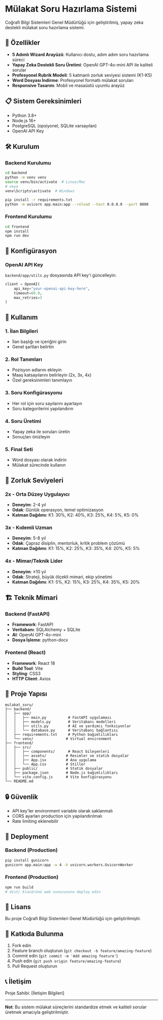 # Mülakat Soru Hazırlama Sistemi

Coğrafi Bilgi Sistemleri Genel Müdürlüğü için geliştirilmiş, yapay zeka destekli mülakat soru hazırlama sistemi.

## 🚀 Özellikler

- **5 Adımlı Wizard Arayüzü**: Kullanıcı dostu, adım adım soru hazırlama süreci
- **Yapay Zeka Destekli Soru Üretimi**: OpenAI GPT-4o-mini API ile kaliteli sorular
- **Profesyonel Rubrik Modeli**: 5 katmanlı zorluk seviyesi sistemi (K1-K5)
- **Word Dosyası İndirme**: Profesyonel formatlı mülakat soruları
- **Responsive Tasarım**: Mobil ve masaüstü uyumlu arayüz

## 📋 Sistem Gereksinimleri

- Python 3.8+
- Node.js 16+
- PostgreSQL (opsiyonel, SQLite varsayılan)
- OpenAI API Key

## 🛠️ Kurulum

### Backend Kurulumu

```bash
cd backend
python -m venv venv
source venv/bin/activate  # Linux/Mac
# veya
venv\Scripts\activate  # Windows

pip install -r requirements.txt
python -m uvicorn app.main:app --reload --host 0.0.0.0 --port 8000
```

### Frontend Kurulumu

```bash
cd frontend
npm install
npm run dev
```

## 🔧 Konfigürasyon

### OpenAI API Key

`backend/app/utils.py` dosyasında API key'i güncelleyin:

```python
client = OpenAI(
    api_key="your-openai-api-key-here",
    timeout=60.0,
    max_retries=3
)
```

## 📖 Kullanım

### 1. İlan Bilgileri
- İlan başlığı ve içeriğini girin
- Genel şartları belirtin

### 2. Rol Tanımları
- Pozisyon adlarını ekleyin
- Maaş katsayılarını belirleyin (2x, 3x, 4x)
- Özel gereksinimleri tanımlayın

### 3. Soru Konfigürasyonu
- Her rol için soru sayılarını ayarlayın
- Soru kategorilerini yapılandırın

### 4. Soru Üretimi
- Yapay zeka ile soruları üretin
- Sonuçları önizleyin

### 5. Final Seti
- Word dosyası olarak indirin
- Mülakat sürecinde kullanın

## 🎯 Zorluk Seviyeleri

### 2x - Orta Düzey Uygulayıcı
- **Deneyim**: 2-4 yıl
- **Odak**: Günlük operasyon, temel optimizasyon
- **Katman Dağılımı**: K1: 30%, K2: 40%, K3: 25%, K4: 5%, K5: 0%

### 3x - Kıdemli Uzman
- **Deneyim**: 5-8 yıl
- **Odak**: Çapraz disiplin, mentorluk, kritik problem çözümü
- **Katman Dağılımı**: K1: 15%, K2: 25%, K3: 35%, K4: 20%, K5: 5%

### 4x - Mimar/Teknik Lider
- **Deneyim**: ≥10 yıl
- **Odak**: Strateji, büyük ölçekli mimari, ekip yönetimi
- **Katman Dağılımı**: K1: 5%, K2: 15%, K3: 25%, K4: 35%, K5: 20%

## 🏗️ Teknik Mimari

### Backend (FastAPI)
- **Framework**: FastAPI
- **Veritabanı**: SQLAlchemy + SQLite
- **AI**: OpenAI GPT-4o-mini
- **Dosya İşleme**: python-docx

### Frontend (React)
- **Framework**: React 18
- **Build Tool**: Vite
- **Styling**: CSS3
- **HTTP Client**: Axios

## 📁 Proje Yapısı

```
mulakat_soru/
├── backend/
│   ├── app/
│   │   ├── main.py          # FastAPI uygulaması
│   │   ├── models.py        # Veritabanı modelleri
│   │   ├── utils.py         # AI ve yardımcı fonksiyonlar
│   │   └── database.py      # Veritabanı bağlantısı
│   ├── requirements.txt     # Python bağımlılıkları
│   └── venv/               # Virtual environment
├── frontend/
│   ├── src/
│   │   ├── components/      # React bileşenleri
│   │   ├── assets/         # Resimler ve statik dosyalar
│   │   ├── App.jsx         # Ana uygulama
│   │   └── App.css         # Stiller
│   ├── public/             # Statik dosyalar
│   ├── package.json        # Node.js bağımlılıkları
│   └── vite.config.js      # Vite konfigürasyonu
└── README.md
```

## 🔒 Güvenlik

- API key'ler environment variable olarak saklanmalı
- CORS ayarları production için yapılandırılmalı
- Rate limiting eklenebilir

## 🚀 Deployment

### Backend (Production)
```bash
pip install gunicorn
gunicorn app.main:app -w 4 -k uvicorn.workers.UvicornWorker
```

### Frontend (Production)
```bash
npm run build
# dist/ klasörünü web sunucusuna deploy edin
```

## 📝 Lisans

Bu proje Coğrafi Bilgi Sistemleri Genel Müdürlüğü için geliştirilmiştir.

## 🤝 Katkıda Bulunma

1. Fork edin
2. Feature branch oluşturun (`git checkout -b feature/amazing-feature`)
3. Commit edin (`git commit -m 'Add amazing feature'`)
4. Push edin (`git push origin feature/amazing-feature`)
5. Pull Request oluşturun

## 📞 İletişim

Proje Sahibi: [İletişim Bilgileri]

---

**Not**: Bu sistem mülakat süreçlerini standardize etmek ve kaliteli sorular üretmek amacıyla geliştirilmiştir. 